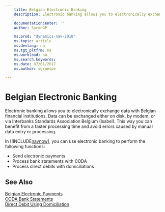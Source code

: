 ```yaml
---
    title: Belgian Electronic Banking
    description: Electronic banking allows you to electronically exchange data with Belgian financial institutions. Data can be exchanged either on disk, by modem, or via Interbanks Standards Association Belgium (Isabel). This way you can benefit from a faster processing time and avoid errors caused by manual data entry or processing.

    documentationcenter: ''
    author: SorenGP

    ms.prod: "dynamics-nav-2018"
    ms.topic: article
    ms.devlang: na
    ms.tgt_pltfrm: na
    ms.workload: na
    ms.search.keywords:
    ms.date: 07/01/2017
    ms.author: sgroespe

---
```

# Belgian Electronic Banking
Electronic banking allows you to electronically exchange data with Belgian financial institutions. Data can be exchanged either on disk, by modem, or via Interbanks Standards Association Belgium (Isabel). This way you can benefit from a faster processing time and avoid errors caused by manual data entry or processing.  

In [!INCLUDE[navnow](../../includes/navnow_md.md)], you can use electronic banking to perform the following functions:  

- Send electronic payments  
- Process bank statements with CODA  
- Process direct debits with domiciliations  

## See Also  
 [Belgian Electronic Payments](belgian-electronic-payments.md)   
 [CODA Bank Statements](coda-bank-statements.md)   
 [Direct Debit Using Domiciliation](direct-debit-using-domiciliation.md)
